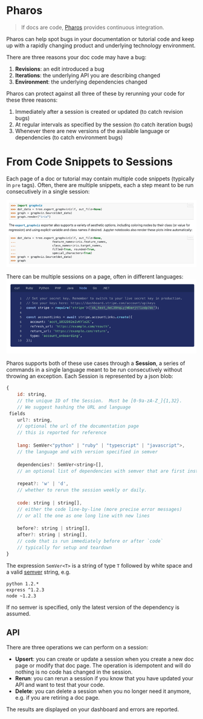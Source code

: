 # Pharos

> If docs are code, [Pharos](https://tutorialhub.globalunderdog.com/) provides continuous integration.

Pharos can help spot bugs in your documentation or tutorial code and keep up with a rapidly changing product and underlying technology environment.

There are three reasons your doc code may have a bug:

1. **Revisions**: an edit introduced a bug
2. **Iterations**: the underlying API you are describing changed
3. **Environment**: the underlying dependencies changed

Pharos can protect against all three of these by rerunning your code for these three reasons:

1. Immediately after a session is created or updated (to catch revision bugs)
2. At regular intervals as specified by the session (to catch iteration bugs)
3. Whenever there are new versions of the available language or dependencies (to catch environment bugs)

# From Code Snippets to Sessions

Each page of a doc or tutorial may contain multiple code snippets (typically in `pre` tags). Often, there are multiple snippets, each a step meant to be run consecutively in a single session:

![Multiple Steps](steps.png)

There can be multiple sessions on a page, often in different languages:
![Multiple Languages](languages.png)

Pharos supports both of these use cases through a **Session**, a series of commands in a single language meant to be run consecutively without throwing an exception. Each Session is represented by a json blob:

```javascript
{
    id: string,
    // the unique ID of the Session.  Must be [0-9a-zA-Z_]{1,32}.
    // We suggest hashing the URL and language
 fields
    url?: string,
    // optional the url of the documentation page
    // this is reported for reference

    lang: SemVer<"python" | "ruby" | "typescript" | "javascript">,
    // the language and with version specified in semver

    dependencies?: SemVer<string>[],
    // an optional list of dependencies with semver that are first installed

    repeat?: 'w' | 'd',
    // whether to rerun the session weekly or daily.

    code: string | string[],
    // either the code line-by-line (more precise error messages)
    // or all the one as one long line with new lines

    before?: string | string[],
    after?: string | string[],
    // code that is run immediately before or after `code`
    // typically for setup and teardown
}
```

The expression `SemVer<T>` is a string of type `T` followed by white space and a valid [semver](https://semver.org/) string, e.g.

```
python 1.2.*
express ^1.2.3
node ~1.2.3
```

If no semver is specified, only the latest version of the dependency is assumed.

## API

There are three operations we can perform on a session:

- **Upsert**: you can create or update a session when you create a new doc page or modify that doc page. The operation is idempotent and will do nothing is no code has changed in the session.
- **Rerun**: you can rerun a session if you know that you have updated your API and want to test that your code.
- **Delete**: you can delete a session when you no longer need it anymore, e.g. if you are retiring a doc page.

The results are displayed on your dashboard and errors are reported.
